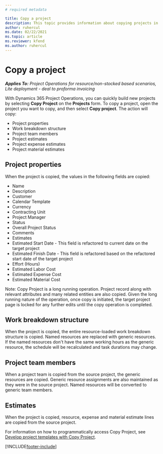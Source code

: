 ```yaml
---
# required metadata

title: Copy a project
description: This topic provides information about copying projects in Dynamics 365 Project Operations. 
author: ruhercul
ms.date: 02/22/2021
ms.topic: article
ms.reviewer: kfend 
ms.author: ruhercul
---
```


# Copy a project

_**Applies To:** Project Operations for resource/non-stocked based scenarios, Lite deployment - deal to proforma invoicing_

With Dynamics 365 Project Operations, you can quickly build new projects by selecting **Copy Project** on the **Projects** form. To copy a project, open the project you want to copy, and then select **Copy project**. The action will copy:

- Project properties 
- Work breakdown structure
- Project team members
- Project estimates
- Project expense estimates
- Project material estimates

## Project properties

When the project is copied, the values in the following fields are copied:

- Name
- Description
- Customer
- Calendar Template
- Currency
- Contracting Unit
- Project Manager
- Status
- Overall Project Status
- Comments
- Estimates
- Estimated Start Date - This field is refactored to current date on the target project
- Estimated Finish Date - This field is refactored based on the refactored start date of the target project
- Effort (Hours)
- Estimated Labor Cost
- Estimated Expense Cost
- Estimated Material Cost

Note: Copy Project is a long running operation. Project record along with relevant attributes and many related entities are also copied. Given the long running nature of the operation, once copy is initiated, the target project page is locked for any further edits until the copy operation is completed.

## Work breakdown structure

When the project is copied, the entire resource-loaded work breakdown structure is copied. Named resources are replaced with generic resources. If the named resources don't have the same working hours as the generic resource, the schedule will be recalculated and task durations may change.

## Project team members

When a project team is copied from the source project, the generic resources are copied. Generic resource assignments are also maintained as they were in the source project. Named resources will be converted to generic team members.

## Estimates

When the project is copied, resource, expense and material estimate lines are copied from the source project. 

For information on how to programmatically access Copy Project, see [Develop project templates with Copy Project](dev-copy-project.md).


[!INCLUDE[footer-include](../includes/footer-banner.md)]
